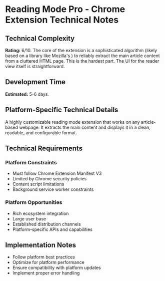 # Reading Mode Pro - Chrome Extension Technical Notes

## Technical Complexity
**Rating:** 6/10. The core of the extension is a sophisticated algorithm (likely based on a library like Mozilla's ) to reliably extract the main article content from a cluttered HTML page. This is the hardest part. The UI for the reader view itself is straightforward.

## Development Time
**Estimated:** 5-6 days.

## Platform-Specific Technical Details
A highly customizable reading mode extension that works on any article-based webpage. It extracts the main content and displays it in a clean, readable, and configurable format.

## Technical Requirements

### Platform Constraints
- Must follow Chrome Extension Manifest V3
- Limited by Chrome security policies
- Content script limitations
- Background service worker constraints

### Platform Opportunities
- Rich ecosystem integration
- Large user base
- Established distribution channels
- Platform-specific APIs and capabilities

## Implementation Notes
- Follow platform best practices
- Optimize for platform performance
- Ensure compatibility with platform updates
- Implement proper error handling
